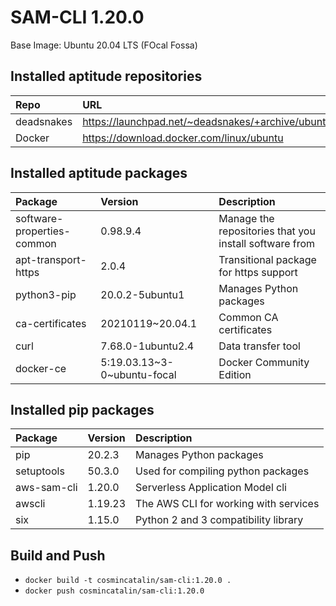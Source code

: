 # SAM-CLI 1.20.0

Base Image: Ubuntu 20.04 LTS (FOcal Fossa)

## Installed aptitude repositories

| Repo       | URL                                                   |
|:-----------|:------------------------------------------------------|
| deadsnakes | https://launchpad.net/~deadsnakes/+archive/ubuntu/ppa |
| Docker     | https://download.docker.com/linux/ubuntu              |

## Installed aptitude packages

| Package                    | Version                     | Description                                            |
|:---------------------------|:----------------------------|:-------------------------------------------------------|
| software-properties-common | 0.98.9.4                    | Manage the repositories that you install software from |
| apt-transport-https        | 2.0.4                       | Transitional package for https support                 |
| python3-pip                | 20.0.2-5ubuntu1             | Manages Python packages                                |
| ca-certificates            | 20210119~20.04.1            | Common CA certificates                                 |
| curl                       | 7.68.0-1ubuntu2.4           | Data transfer tool                                     |
| docker-ce                  | 5:19.03.13~3-0~ubuntu-focal | Docker Community Edition                               |

## Installed pip packages

| Package     | Version  | Description                           |
|:------------|:---------|:--------------------------------------|
| pip         | 20.2.3   | Manages Python packages               |
| setuptools  | 50.3.0   | Used for compiling python packages    |
| aws-sam-cli | 1.20.0   | Serverless Application Model cli      |
| awscli      | 1.19.23  | The AWS CLI for working with services |
| six         | 1.15.0   | Python 2 and 3 compatibility library  |


## Build and Push

* `docker build -t cosmincatalin/sam-cli:1.20.0 .`
* `docker push cosmincatalin/sam-cli:1.20.0`
